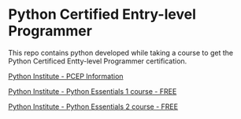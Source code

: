 # Python Certified Entry-level Programmer
This repo contains python developed while taking a course to get the Python Certificed Entty-level Programmer certification.  

[Python Institute - PCEP Information](https://pythoninstitute.org/pcep)

[Python Institute - Python Essentials 1 course - FREE](https://pythoninstitute.org/python-essentials-1)

[Python Institute - Python Essentials 2 course - FREE](https://pythoninstitute.org/python-essentials-2)
